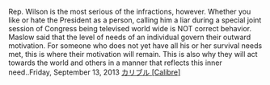 Rep. Wilson is the most serious of the infractions, however. Whether you like or hate the President as a person, calling him a liar during a special joint session of Congress being televised world wide is NOT correct behavior. Maslow said that the level of needs of an individual govern their outward motivation. For someone who does not yet have all his or her survival needs met, this is where their motivation will remain. This is also why they will act towards the world and others in a manner that reflects this inner need..Friday, September 13, 2013
 <a href="http://www.eltratec.com/japanonline.asp?cheap=products-c216.html" title="カリブル [Calibre]">カリブル [Calibre]</a>